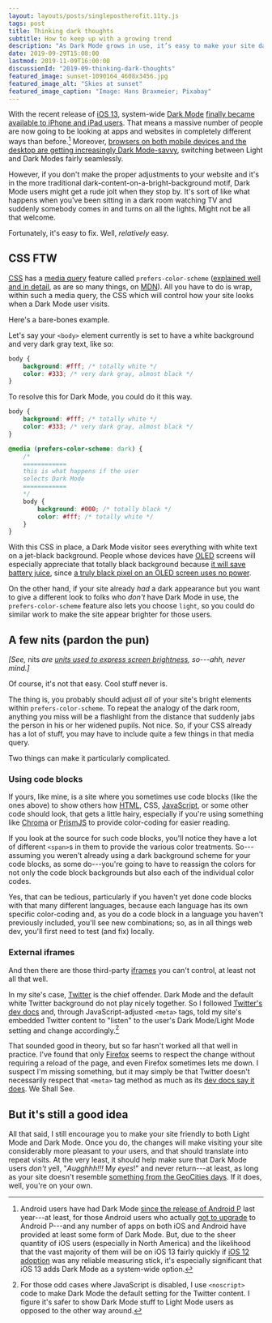 ```yaml
---
layout: layouts/posts/singlepostherofit.11ty.js
tags: post
title: Thinking dark thoughts
subtitle: How to keep up with a growing trend
description: "As Dark Mode grows in use, it’s easy to make your site dark-friendly."
date: 2019-09-29T15:08:00
lastmod: 2019-11-09T16:00:00
discussionId: "2019-09-thinking-dark-thoughts"
featured_image: sunset-1090164_4608x3456.jpg
featured_image_alt: "Skies at sunset"
featured_image_caption: "Image: Hans Braxmeier; Pixabay"
---
```


With the recent release of [iOS 13](https://en.wikipedia.org/wiki/IOS_13), system-wide [Dark Mode](https://en.wikipedia.org/wiki/Light-on-dark_color_scheme) [finally became available to iPhone and iPad users](https://developer.apple.com/design/human-interface-guidelines/ios/visual-design/dark-mode/). That means a massive number of people are now going to be looking at apps and websites in completely different ways than before.[^Android] Moreover, [browsers on both mobile devices and the desktop are getting increasingly Dark Mode-savvy](https://www.cnet.com/news/dark-mode-web-browsers-are-here-safari-firefox-soon-chrome/), switching between Light and Dark Modes fairly seamlessly.

[^Android]: Android users have had Dark Mode [since the release of Android P](https://9to5google.com/2018/12/17/android-dark-mode-theme-pie/) last year---at least, for those Android users who actually [got to upgrade](https://www.techopedia.com/definition/3899/android-fragmentation) to Android P---and any number of apps on both iOS and Android have provided at least some form of Dark Mode. But, due to the sheer quantity of iOS users (especially in North America) and the likelihood that the vast majority of them will be on iOS 13 fairly quickly if [iOS 12 adoption](https://www.macrumors.com/2019/08/08/ios-12-adoption-88-percent/) was any reliable measuring stick, it's especially significant that iOS 13 adds Dark Mode as a system-wide option.

However, if you don't make the proper adjustments to your website and it's in the more traditional dark-content-on-a-bright-background motif, Dark Mode users might get a rude jolt when they stop by. It's sort of like what happens when you've been sitting in a dark room watching TV and suddenly somebody comes in and turns on all the lights. Might not be all that welcome.

Fortunately, it's easy to fix. Well, *relatively* easy.

## CSS FTW

[CSS](https://techterms.com/definition/css) has a [media query](https://techterms.com/definition/media_queries) feature called `prefers-color-scheme` ([explained well and in detail](https://developer.mozilla.org/en-US/docs/Web/CSS/@media/prefers-color-scheme), as are so many things, on [MDN](https://developer.mozilla.org/en-US/)). All you have to do is wrap, within such a media query, the CSS which will control how your site looks when a Dark Mode user visits.

Here's a bare-bones example.

Let's say your `<body>` element currently is set to have a white background and very dark gray text, like so:

```css
body {
    background: #fff; /* totally white */
    color: #333; /* very dark gray, almost black */
}
```

To resolve this for Dark Mode, you could do it this way.

```css
body {
    background: #fff; /* totally white */
    color: #333; /* very dark gray, almost black */
}

@media (prefers-color-scheme: dark) {
    /*
    ============ 
    this is what happens if the user 
    selects Dark Mode
    ============
    */
    body {
        background: #000; /* totally black */
        color: #fff; /* totally white */
    }
}
```

With this CSS in place, a Dark Mode visitor sees everything with white text on a jet-black background. People whose devices have [OLED](https://www.trustedreviews.com/news/what-is-oled-3285263) screens will especially appreciate that totally black background because [it will save battery juice](https://www.popsci.com/night-dark-mode-design), since [a truly black pixel on an OLED screen uses no power](https://www.howtogeek.com/397982/how-dark-mode-can-extend-battery-life-on-oled-phones/).

On the other hand, if your site already *had* a dark appearance but you want to give a different look to folks who *don't* have Dark Mode in use, the `prefers-color-scheme` feature also lets you choose `light`, so you could do similar work to make the site appear brighter for those users.

## A few nits (pardon the pun)

*[See,* nits *are [units used to express screen brightness](https://www.lifewire.com/understanding-nits-lumens-brightness-4125499), so---ahh, never mind.]*

Of course, it's not that easy. Cool stuff never is.

The thing is, you probably should adjust  *all* of your site's bright elements within `prefers-color-scheme`. To repeat the analogy of the dark room, anything you miss will be a flashlight from the distance that suddenly jabs the person in his or her widened pupils. Not nice. So, if your CSS already has a lot of stuff, you may have to include quite a few things in that media query.

Two things can make it particularly complicated.

### Using code blocks

If yours, like mine, is a site where you sometimes use code blocks (like the ones above) to show others how [HTML](https://www.w3.org/html/), CSS, [JavaScript](https://developer.mozilla.org/en-US/docs/Web/JavaScript), or some other code should look, that gets a little hairy, especially if you're using something like [Chroma](https://github.com/alecthomas/chroma) or [PrismJS](https://prismjs.com) to provide color-coding for easier reading.

If you look at the source for such code blocks, you'll notice they have a lot of different `<span>`s in them to provide the various color treatments. So---assuming you weren't already using a dark background scheme for your code blocks, as some do---you're going to have to reassign the colors for not only the code block backgrounds but also each of the individual color codes.

Yes, that can be tedious, particularly if you haven't yet done code blocks with that many different languages, because each language has its own specific color-coding and, as you do a code block in a language you haven't previously included, you'll see new combinations; so, as in all things web dev, you'll first need to test (and fix) locally.

### External iframes

And then there are those third-party [iframes](https://developer.mozilla.org/en-US/docs/Web/HTML/Element/iframe) you can't control, at least not all that well.

In my site's case, [Twitter](https://twitter.com) is the chief offender. Dark Mode and the default white Twitter background do not play nicely together. So I followed [Twitter's dev docs](https://developer.twitter.com/en/docs) and, through JavaScript-adjusted `<meta>` tags, told my site's embedded Twitter content to "listen" to the user's Dark Mode/Light Mode setting and change accordingly.[^noscript]

[^noscript]: For those odd cases where JavaScript is disabled, I use `<noscript>` code to make Dark Mode the default setting for the Twitter content. I figure it's safer to show Dark Mode stuff to Light Mode users as opposed to the other way around.

That sounded good in theory, but so far hasn't worked all that well in practice. I've found that only [Firefox](https://www.mozilla.org/en-US/firefox/) seems to respect the change without requiring a reload of the page, and even Firefox sometimes lets me down. I suspect I'm missing something, but it may simply be that Twitter doesn't necessarily respect that `<meta>` tag method as much as its [dev docs say it does](https://developer.twitter.com/en/docs/twitter-for-websites/webpage-properties/overview). We Shall See.

## But it's still a good idea

All that said, I still encourage you to make your site friendly to both Light Mode and Dark Mode. Once you do, the changes will make visiting your site considerably more pleasant to your users, and that should translate into repeat visits. At the very least, it should help make sure that Dark Mode users *don't* yell, "*Augghhh!!!* My *eyes*!" and never return---at least, as long as your site doesn't resemble [something from the GeoCities days](https://gizmodo.com/remember-the-hilarious-horror-of-geocities-with-this-we-5983574). If it does, well, you're on your own.